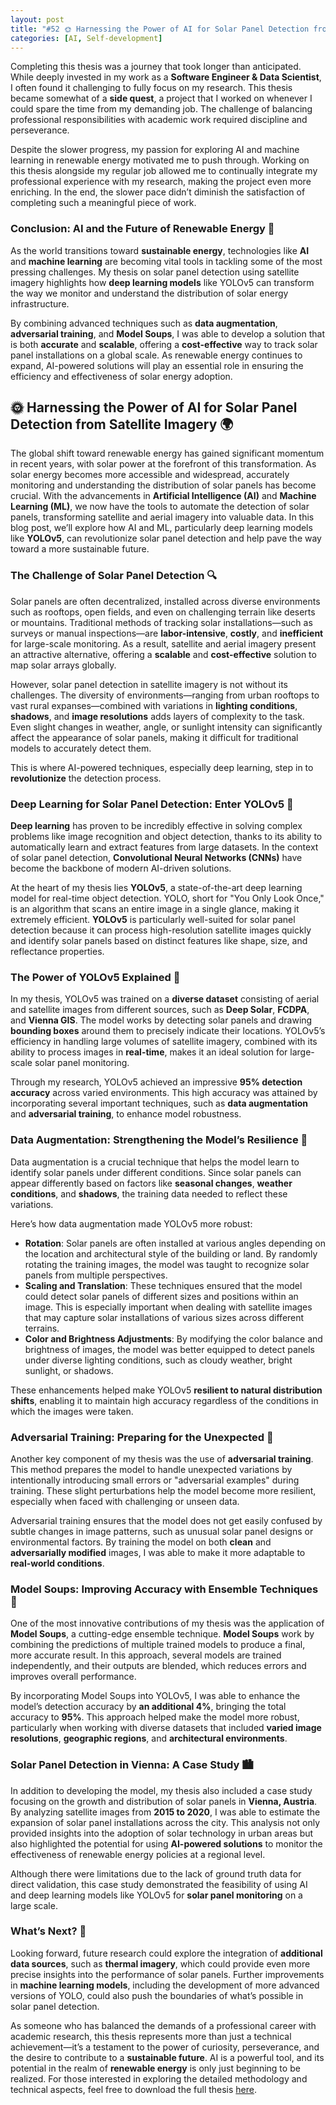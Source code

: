```yaml
---
layout: post
title: "#52 🌞 Harnessing the Power of AI for Solar Panel Detection from Satellite Imagery 🌍"
categories: [AI, Self-development]
---
```



Completing this thesis was a journey that took longer than anticipated. While deeply invested in my work as a **Software Engineer & Data Scientist**, I often found it challenging to fully focus on my research. This thesis became somewhat of a **side quest**, a project that I worked on whenever I could spare the time from my demanding job. The challenge of balancing professional responsibilities with academic work required discipline and perseverance.

Despite the slower progress, my passion for exploring AI and machine learning in renewable energy motivated me to push through. Working on this thesis alongside my regular job allowed me to continually integrate my professional experience with my research, making the project even more enriching. In the end, the slower pace didn’t diminish the satisfaction of completing such a meaningful piece of work.

### Conclusion: AI and the Future of Renewable Energy 🌱

As the world transitions toward **sustainable energy**, technologies like **AI** and **machine learning** are becoming vital tools in tackling some of the most pressing challenges. My thesis on solar panel detection using satellite imagery highlights how **deep learning models** like YOLOv5 can transform the way we monitor and understand the distribution of solar energy infrastructure.

By combining advanced techniques such as **data augmentation**, **adversarial training**, and **Model Soups**, I was able to develop a solution that is both **accurate** and **scalable**, offering a **cost-effective** way to track solar panel installations on a global scale. As renewable energy continues to expand, AI-powered solutions will play an essential role in ensuring the efficiency and effectiveness of solar energy adoption.


## 🌞 Harnessing the Power of AI for Solar Panel Detection from Satellite Imagery 🌍

The global shift toward renewable energy has gained significant momentum in recent years, with solar power at the forefront of this transformation. As solar energy becomes more accessible and widespread, accurately monitoring and understanding the distribution of solar panels has become crucial. With the advancements in **Artificial Intelligence (AI)** and **Machine Learning (ML)**, we now have the tools to automate the detection of solar panels, transforming satellite and aerial imagery into valuable data. In this blog post, we’ll explore how AI and ML, particularly deep learning models like **YOLOv5**, can revolutionize solar panel detection and help pave the way toward a more sustainable future.

### The Challenge of Solar Panel Detection 🔍

Solar panels are often decentralized, installed across diverse environments such as rooftops, open fields, and even on challenging terrain like deserts or mountains. Traditional methods of tracking solar installations—such as surveys or manual inspections—are **labor-intensive**, **costly**, and **inefficient** for large-scale monitoring. As a result, satellite and aerial imagery present an attractive alternative, offering a **scalable** and **cost-effective** solution to map solar arrays globally.

However, solar panel detection in satellite imagery is not without its challenges. The diversity of environments—ranging from urban rooftops to vast rural expanses—combined with variations in **lighting conditions**, **shadows**, and **image resolutions** adds layers of complexity to the task. Even slight changes in weather, angle, or sunlight intensity can significantly affect the appearance of solar panels, making it difficult for traditional models to accurately detect them.

This is where AI-powered techniques, especially deep learning, step in to **revolutionize** the detection process.

### Deep Learning for Solar Panel Detection: Enter YOLOv5 🧠

**Deep learning** has proven to be incredibly effective in solving complex problems like image recognition and object detection, thanks to its ability to automatically learn and extract features from large datasets. In the context of solar panel detection, **Convolutional Neural Networks (CNNs)** have become the backbone of modern AI-driven solutions.

At the heart of my thesis lies **YOLOv5**, a state-of-the-art deep learning model for real-time object detection. YOLO, short for "You Only Look Once," is an algorithm that scans an entire image in a single glance, making it extremely efficient. **YOLOv5** is particularly well-suited for solar panel detection because it can process high-resolution satellite images quickly and identify solar panels based on distinct features like shape, size, and reflectance properties.

### The Power of YOLOv5 Explained 🚀

In my thesis, YOLOv5 was trained on a **diverse dataset** consisting of aerial and satellite images from different sources, such as **Deep Solar**, **FCDPA**, and **Vienna GIS**. The model works by detecting solar panels and drawing **bounding boxes** around them to precisely indicate their locations. YOLOv5’s efficiency in handling large volumes of satellite imagery, combined with its ability to process images in **real-time**, makes it an ideal solution for large-scale solar panel monitoring.

Through my research, YOLOv5 achieved an impressive **95% detection accuracy** across varied environments. This high accuracy was attained by incorporating several important techniques, such as **data augmentation** and **adversarial training**, to enhance model robustness.

### Data Augmentation: Strengthening the Model’s Resilience 🔄

Data augmentation is a crucial technique that helps the model learn to identify solar panels under different conditions. Since solar panels can appear differently based on factors like **seasonal changes**, **weather conditions**, and **shadows**, the training data needed to reflect these variations.

Here’s how data augmentation made YOLOv5 more robust:

- **Rotation**: Solar panels are often installed at various angles depending on the location and architectural style of the building or land. By randomly rotating the training images, the model was taught to recognize solar panels from multiple perspectives.
- **Scaling and Translation**: These techniques ensured that the model could detect solar panels of different sizes and positions within an image. This is especially important when dealing with satellite images that may capture solar installations of various sizes across different terrains.
- **Color and Brightness Adjustments**: By modifying the color balance and brightness of images, the model was better equipped to detect panels under diverse lighting conditions, such as cloudy weather, bright sunlight, or shadows.

These enhancements helped make YOLOv5 **resilient to natural distribution shifts**, enabling it to maintain high accuracy regardless of the conditions in which the images were taken.

### Adversarial Training: Preparing for the Unexpected 🚨

Another key component of my thesis was the use of **adversarial training**. This method prepares the model to handle unexpected variations by intentionally introducing small errors or "adversarial examples" during training. These slight perturbations help the model become more resilient, especially when faced with challenging or unseen data.

Adversarial training ensures that the model does not get easily confused by subtle changes in image patterns, such as unusual solar panel designs or environmental factors. By training the model on both **clean** and **adversarially modified** images, I was able to make it more adaptable to **real-world conditions**.

### Model Soups: Improving Accuracy with Ensemble Techniques 🍲

One of the most innovative contributions of my thesis was the application of **Model Soups**, a cutting-edge ensemble technique. **Model Soups** work by combining the predictions of multiple trained models to produce a final, more accurate result. In this approach, several models are trained independently, and their outputs are blended, which reduces errors and improves overall performance.

By incorporating Model Soups into YOLOv5, I was able to enhance the model’s detection accuracy by **an additional 4%**, bringing the total accuracy to **95%**. This approach helped make the model more robust, particularly when working with diverse datasets that included **varied image resolutions**, **geographic regions**, and **architectural environments**.

### Solar Panel Detection in Vienna: A Case Study 🏙️

In addition to developing the model, my thesis also included a case study focusing on the growth and distribution of solar panels in **Vienna, Austria**. By analyzing satellite images from **2015 to 2020**, I was able to estimate the expansion of solar panel installations across the city. This analysis not only provided insights into the adoption of solar technology in urban areas but also highlighted the potential for using **AI-powered solutions** to monitor the effectiveness of renewable energy policies at a regional level.

Although there were limitations due to the lack of ground truth data for direct validation, this case study demonstrated the feasibility of using AI and deep learning models like YOLOv5 for **solar panel monitoring** on a large scale.

### What’s Next? 🔮

Looking forward, future research could explore the integration of **additional data sources**, such as **thermal imagery**, which could provide even more precise insights into the performance of solar panels. Further improvements in **machine learning models**, including the development of more advanced versions of YOLO, could also push the boundaries of what’s possible in solar panel detection.

As someone who has balanced the demands of a professional career with academic research, this thesis represents more than just a technical achievement—it’s a testament to the power of curiosity, perseverance, and the desire to contribute to a **sustainable future**. AI is a powerful tool, and its potential in the realm of **renewable energy** is only just beginning to be realized. For those interested in exploring the detailed methodology and technical aspects, feel free to download the full thesis [here](https://milankacar.github.io/CV/assets/img/Robust_Detection_of_Solar_Panels_Areal_Satellite_Imagery.pdf).
